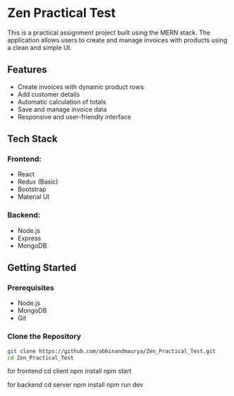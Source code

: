 # Zen Practical Test

This is a practical assignment project built using the MERN stack. The application allows users to create and manage invoices with products using a clean and simple UI.

## Features

- Create invoices with dynamic product rows
- Add customer details
- Automatic calculation of totals
- Save and manage invoice data
- Responsive and user-friendly interface

## Tech Stack

### Frontend:
- React
- Redux (Basic)
- Bootstrap
- Material UI

### Backend:
- Node.js
- Express
- MongoDB

## Getting Started

### Prerequisites

- Node.js
- MongoDB
- Git

### Clone the Repository

```bash
git clone https://github.com/abhinandmaurya/Zen_Practical_Test.git
cd Zen_Practical_Test
```
for frontend 
cd client
npm install
npm start

for backend 
cd server
npm install
npm run dev

